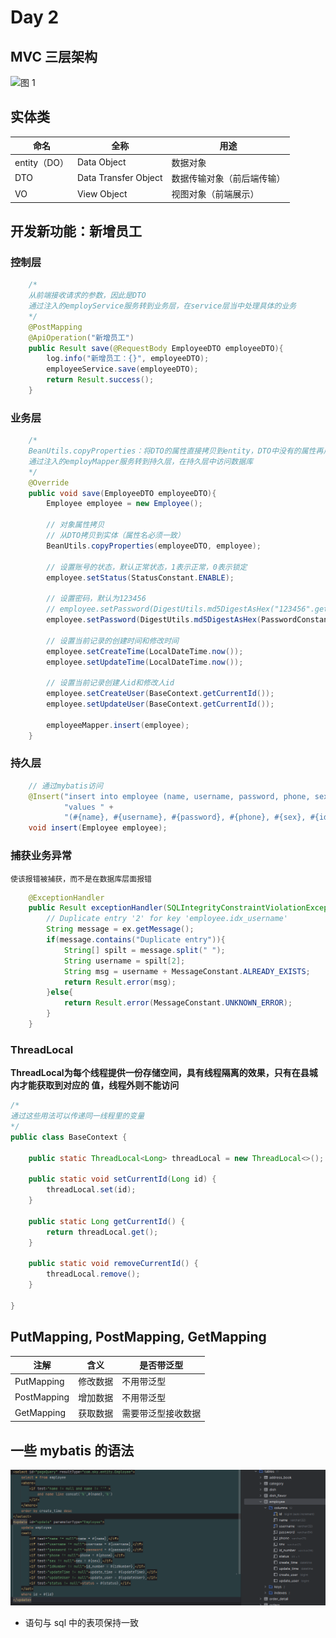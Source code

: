 # Day 2

## MVC 三层架构

![图 1](../../images/21d2d3e0fa9effbd97af8c0ea49ab38236e14370f6e787f396bf682a0d1edfe1.png)  

## 实体类

|命名|全称|用途|
|--|--|--|
|entity（DO）|Data Object|数据对象|
|DTO|Data Transfer Object|数据传输对象（前后端传输）|
|VO|View Object|视图对象（前端展示）|

## 开发新功能：新增员工

### 控制层

```java
    /*
    从前端接收请求的参数，因此是DTO
    通过注入的employService服务转到业务层，在service层当中处理具体的业务
    */
    @PostMapping
    @ApiOperation("新增员工")
    public Result save(@RequestBody EmployeeDTO employeeDTO){
        log.info("新增员工：{}", employeeDTO);
        employeeService.save(employeeDTO);
        return Result.success();
    }
```

### 业务层

```java
    /*
    BeanUtils.copyProperties：将DTO的属性直接拷贝到entity，DTO中没有的属性再用set单独定义
    通过注入的employMapper服务转到持久层，在持久层中访问数据库
    */
    @Override
    public void save(EmployeeDTO employeeDTO){
        Employee employee = new Employee();

        // 对象属性拷贝
        // 从DTO拷贝到实体（属性名必须一致）
        BeanUtils.copyProperties(employeeDTO, employee);

        // 设置账号的状态，默认正常状态，1表示正常，0表示锁定
        employee.setStatus(StatusConstant.ENABLE);

        // 设置密码，默认为123456
        // employee.setPassword(DigestUtils.md5DigestAsHex("123456".getBytes()));
        employee.setPassword(DigestUtils.md5DigestAsHex(PasswordConstant.DEFAULT_PASSWORD.getBytes()));

        // 设置当前记录的创建时间和修改时间
        employee.setCreateTime(LocalDateTime.now());
        employee.setUpdateTime(LocalDateTime.now());

        // 设置当前记录创建人id和修改人id
        employee.setCreateUser(BaseContext.getCurrentId());
        employee.setUpdateUser(BaseContext.getCurrentId());

        employeeMapper.insert(employee);
    }
```

### 持久层

```java
    // 通过mybatis访问
    @Insert("insert into employee (name, username, password, phone, sex, id_number, create_time, update_time, create_user, update_user, status) " +
            "values " +
            "(#{name}, #{username}, #{password}, #{phone}, #{sex}, #{idNumber}, #{createTime}, #{updateTime}, #{createUser}, #{updateUser}, #{status})")
    void insert(Employee employee);
```

### 捕获业务异常

```使该报错被捕获，而不是在数据库层面报错```

```java
    @ExceptionHandler
    public Result exceptionHandler(SQLIntegrityConstraintViolationException ex){
        // Duplicate entry '2' for key 'employee.idx_username'
        String message = ex.getMessage();
        if(message.contains("Duplicate entry")){
            String[] spilt = message.split(" ");
            String username = spilt[2];
            String msg = username + MessageConstant.ALREADY_EXISTS;
            return Result.error(msg);
        }else{
            return Result.error(MessageConstant.UNKNOWN_ERROR);
        }
    }
```

### ThreadLocal

**ThreadLocal为每个线程提供一份存储空间，具有线程隔离的效果，只有在县城内才能获取到对应的
值，线程外则不能访问**

```java
/*
通过这些用法可以传递同一线程里的变量
*/
public class BaseContext {

    public static ThreadLocal<Long> threadLocal = new ThreadLocal<>();

    public static void setCurrentId(Long id) {
        threadLocal.set(id);
    }

    public static Long getCurrentId() {
        return threadLocal.get();
    }

    public static void removeCurrentId() {
        threadLocal.remove();
    }

}
```

## PutMapping, PostMapping, GetMapping

|注解|含义|是否带泛型|
|--|--|--|
|PutMapping|修改数据|不用带泛型|
|PostMapping|增加数据|不用带泛型|
|GetMapping|获取数据|需要带泛型接收数据|

## 一些 mybatis 的语法

![图 4](../images/5c3ec4b8f968f6fe27b0465b77d7634cf85f163a60744b9b498fbf5cea040b89.png)  

- 语句与 sql 中的表项保持一致
